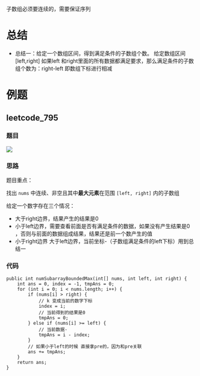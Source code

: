 子数组必须要连续的，需要保证序列

# 总结

- 总结一：给定一个数组区间，得到满足条件的子数组个数。
	给定数组区间[left,right]  如果left 和right里面的所有数据都满足要求，那么满足条件的子数组个数为：right-left  即数组下标进行相减



# 例题

## leetcode_795


### 题目

![](Pasted%20image%2020221124111957.png)

### 思路

题目重点：

找出 `nums` 中连续、非空且其中**最大元素**在范围 `[left, right]` 内的子数组

给定一个数字存在三个情况：
- 大于right边界，结果产生的结果是0
- 小于left边界，需要查看前面是否有满足条件的数据，如果没有产生结果是0 ，否则与前面的数据组成结果，结果还是前一个数产生的值
- 小于right边界 大于left边界，当前坐标-（子数组满足条件的left下标）用到总结一

### 代码

```
public int numSubarrayBoundedMax(int[] nums, int left, int right) {  
    int ans = 0, index = -1, tmpAns = 0;  
    for (int i = 0; i < nums.length; i++) {  
        if (nums[i] > right) {  
            // k 变成当前的数字下标  
            index = i;  
            // 当前得到的结果是0  
            tmpAns = 0;  
        } else if (nums[i] >= left) {  
            // 当前数据-  
            tmpAns = i - index;  
        }  
        // 如果小于left的时候 直接拿pre的，因为和pre关联  
        ans += tmpAns;  
    }  
    return ans;  
}
```


